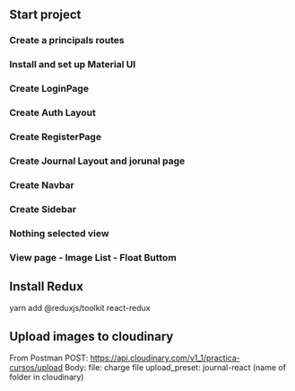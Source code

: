 ## Start project

### Create a principals routes
### Install and set up Material UI

### Create LoginPage
### Create Auth Layout
### Create RegisterPage

### Create Journal Layout and jorunal page
### Create Navbar
### Create Sidebar
### Nothing selected view
### View page - Image List - Float Buttom

## Install Redux
yarn add @reduxjs/toolkit react-redux

## Upload images to cloudinary
From Postman
POST: https://api.cloudinary.com/v1_1/practica-cursos/upload
Body:
file: charge file
upload_preset: journal-react (name of folder in cloudinary)
